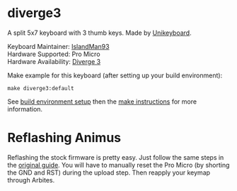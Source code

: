 # diverge3

A split 5x7 keyboard with 3 thumb keys. Made by [Unikeyboard](https://unikeyboard.io).

Keyboard Maintainer: [IslandMan93](https://github.com/islandman93)  
Hardware Supported: Pro Micro  
Hardware Availability: [Diverge 3](https://unikeyboard.io/product/diverge/)

Make example for this keyboard (after setting up your build environment):

    make diverge3:default

See [build environment setup](https://docs.qmk.fm/build_environment_setup.html) then the [make instructions](https://docs.qmk.fm/make_instructions.html) for more information.

# Reflashing Animus
Reflashing the stock firmware is pretty easy. Just follow the same steps in the [original guide](https://imgur.com/a/8UapN). You will have to manually reset the Pro Micro (by shorting the GND and RST) during the upload step. Then reapply your keymap through Arbites.